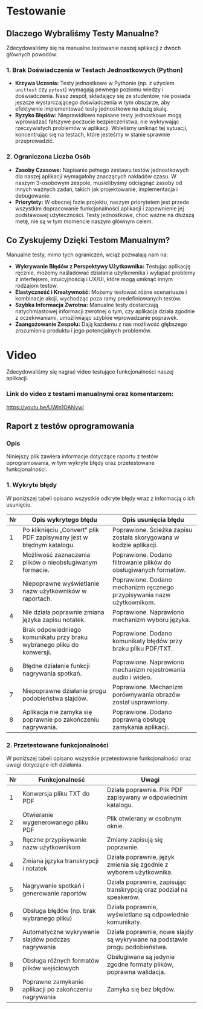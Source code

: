 # Testowanie

## Dlaczego Wybraliśmy Testy Manualne?

Zdecydowaliśmy się na manualne testowanie naszej aplikacji z dwóch głównych powodów:

### 1. Brak Doświadczenia w Testach Jednostkowych (Python)

* **Krzywa Uczenia:** Testy jednostkowe w Pythonie (np. z użyciem `unittest` czy `pytest`) wymagają pewnego poziomu wiedzy i doświadczenia. Nasz zespół, składający się ze studentów, nie posiada jeszcze wystarczającego doświadczenia w tym obszarze, aby efektywnie implementować testy jednostkowe na dużą skalę.
* **Ryzyko Błędów:** Nieprawidłowo napisane testy jednostkowe mogą wprowadzać fałszywe poczucie bezpieczeństwa, nie wykrywając rzeczywistych problemów w aplikacji. Woleliśmy uniknąć tej sytuacji, koncentrując się na testach, które jesteśmy w stanie sprawnie przeprowadzić.

### 2. Ograniczona Liczba Osób

* **Zasoby Czasowe:** Napisanie pełnego zestawu testów jednostkowych dla naszej aplikacji wymagałoby znaczących nakładów czasu. W naszym 3-osobowym zespole, musielibyśmy odciągnąć zasoby od innych ważnych zadań, takich jak projektowanie, implementacja i debugowanie.
* **Priorytety:** W obecnej fazie projektu, naszym priorytetem jest przede wszystkim dopracowanie funkcjonalności aplikacji i zapewnienie jej podstawowej użyteczności. Testy jednostkowe, choć ważne na dłuższą metę, nie są w tym momencie naszym głównym celem.

## Co Zyskujemy Dzięki Testom Manualnym?

Manualne testy, mimo tych ograniczeń, wciąż pozwalają nam na:

* **Wykrywanie Błędów z Perspektywy Użytkownika:** Testując aplikację ręcznie, możemy naśladować działania użytkownika i wyłapać problemy z interfejsem, intuicyjnością i UX/UI, które mogą umknąć innym rodzajom testów.
* **Elastyczność i Kreatywność:** Możemy testować różne scenariusze i kombinacje akcji, wychodząc poza ramy predefiniowanych testów.
* **Szybka Informacja Zwrotna:** Manualne testy dostarczają natychmiastowej informacji zwrotnej o tym, czy aplikacja działa zgodnie z oczekiwaniami, umożliwiając szybkie wprowadzanie poprawek.
* **Zaangażowanie Zespołu:** Dają każdemu z nas możliwość głębszego zrozumienia produktu i jego potencjalnych problemów.

# Video

Zdecydowaliśmy się nagrać video testujące funkcjonalności naszej aplikacji.

### Link do video z testami manualnymi oraz komentarzem:

https://youtu.be/UWin1OANvwI


## Raport z testów oprogramowania

### Opis
Niniejszy plik zawiera informacje dotyczące raportu z testów oprogramowania, w tym wykryte błędy oraz przetestowane funkcjonalności.

### 1. Wykryte błędy
W poniższej tabeli opisano wszystkie odkryte błędy wraz z informacją o ich usunięciu.

| Nr | Opis wykrytego błędu | Opis usunięcia błędu |
|----|--------------------|--------------------|
| 1  | Po kliknięciu „Convert” plik PDF zapisywany jest w błędnym katalogu. | Poprawione. Ścieżka zapisu została skorygowana w kodzie aplikacji. |
| 2  | Możliwość zaznaczenia plików o nieobsługiwanym formacie. | Poprawione. Dodano filtrowanie plików do obsługiwanych formatów. |
| 3  | Niepoprawne wyświetlanie nazw użytkowników w raportach. | Poprawione. Dodano mechanizm ręcznego przypisywania nazw użytkownikom. |
| 4  | Nie działa poprawnie zmiana języka zapisu notatek. | Poprawione. Naprawiono mechanizm wyboru języka. |
| 5  | Brak odpowiedniego komunikatu przy braku wybranego pliku do konwersji. | Poprawione. Dodano komunikaty błędów przy braku pliku PDF/TXT. |
| 6  | Błędne działanie funkcji nagrywania spotkań. | Poprawione. Naprawiono mechanizm rejestrowania audio i wideo. |
| 7  | Niepoprawne działanie progu podobieństwa slajdów. | Poprawione. Mechanizm porównywania obrazów został usprawniony. |
| 8  | Aplikacja nie zamyka się poprawnie po zakończeniu nagrywania. | Poprawione. Dodano poprawną obsługę zamykania aplikacji. |

### 2. Przetestowane funkcjonalności
W poniższej tabeli opisano wszystkie przetestowane funkcjonalności oraz uwagi dotyczące ich działania.

| Nr | Funkcjonalność | Uwagi |
|----|---------------|--------------------|
| 1  | Konwersja pliku TXT do PDF | Działa poprawnie. Plik PDF zapisywany w odpowiednim katalogu. |
| 2  | Otwieranie wygenerowanego pliku PDF | Plik otwierany w osobnym oknie. |
| 3  | Ręczne przypisywanie nazw użytkownikom | Zmiany zapisują się poprawnie. |
| 4  | Zmiana języka transkrypcji i notatek | Działa poprawnie, język zmienia się zgodnie z wyborem użytkownika. |
| 5  | Nagrywanie spotkań i generowanie raportów | Działa poprawnie, zapisując transkrypcję oraz podział na speakerów. |
| 6  | Obsługa błędów (np. brak wybranego pliku) | Działa poprawnie, wyświetlane są odpowiednie komunikaty. |
| 7  | Automatyczne wykrywanie slajdów podczas nagrywania | Działa poprawnie, nowe slajdy są wykrywane na podstawie progu podobieństwa. |
| 8  | Obsługa różnych formatów plików wejściowych | Obsługiwane są jedynie zgodne formaty plików, poprawna walidacja. |
| 9  | Poprawne zamykanie aplikacji po zakończeniu nagrywania | Zamyka się bez błędów. |
